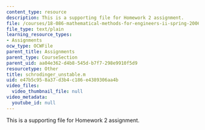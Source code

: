 ```yaml
---
content_type: resource
description: This is a supporting file for Homework 2 assignment.
file: /courses/18-086-mathematical-methods-for-engineers-ii-spring-2006/e47b5c958a37d3b4c186e4389306aa4b_schrodinger_unstable.m
file_type: text/plain
learning_resource_types:
- Assignments
ocw_type: OCWFile
parent_title: Assignments
parent_type: CourseSection
parent_uid: aa04e362-d4b8-545d-b7f7-298e9910f5d9
resourcetype: Other
title: schrodinger_unstable.m
uid: e47b5c95-8a37-d3b4-c186-e4389306aa4b
video_files:
  video_thumbnail_file: null
video_metadata:
  youtube_id: null
---
```

This is a supporting file for Homework 2 assignment.
